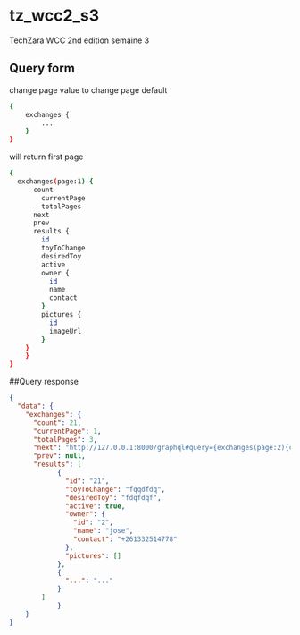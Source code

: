 # tz_wcc2_s3
TechZara WCC 2nd edition semaine 3

## Query form
change page value to change page 
default 
```sh
{
    exchanges {
        ...
    }
}
```
will return first page
```sh
{
  exchanges(page:1) {
      count
    	currentPage
    	totalPages
      next
      prev
      results {
        id
        toyToChange
        desiredToy
        active
        owner {
          id
          name
          contact
        }
        pictures {
          id
          imageUrl
        }
  	}
	}
}
```
##Query response
```json
{
  "data": {
    "exchanges": {
      "count": 21,
      "currentPage": 1,
      "totalPages": 3,
      "next": "http://127.0.0.1:8000/graphql#query={exchanges(page:2){count currentPage totalPages next prev results{id toyToChange desiredToy active owner{id name contact} pictures{id imageUrl}}}}",
      "prev": null,
      "results": [
			{
			  "id": "21",
			  "toyToChange": "fqqdfdq",
			  "desiredToy": "fdqfdqf",
			  "active": true,
			  "owner": {
			    "id": "2",
			    "name": "jose",
			    "contact": "+261332514778"
			  },
			  "pictures": []
			},
			{
			  "...": "..."
			}
		]
    		}
  	}
}
```

